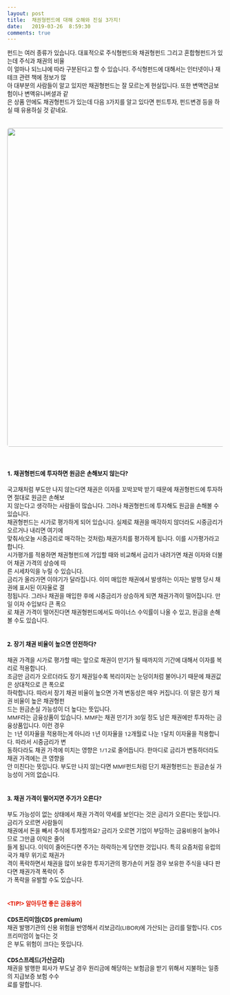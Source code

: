 ```yaml
---
layout: post
title:  채권형펀드에 대해 오해와 진실 3가지!
date:   2019-03-26  8:59:30
comments: true
---
```





<p><span style='color: rgb(17, 17, 17); text-transform: none; text-indent: 0px; letter-spacing: normal; font-family: "Open Sans", "Helvetica Neue", Helvetica, Arial, sans-serif; font-size: 10pt; font-style: normal; font-weight: 400; word-spacing: 0px; white-space: normal; orphans: 2; widows: 2; background-color: rgb(253, 253, 253); font-variant-ligatures: normal; font-variant-caps: normal; -webkit-text-stroke-width: 0px; text-decoration-style: initial; text-decoration-color: initial;'>펀드는 여러 종류가 있습니다.&nbsp;대표적으로&nbsp;주식형펀드와 채권형펀드 그리고 혼합형펀드가 있는데 주식과 채권의 비율<br>이 얼마나 되느냐에 따라 구분된다고 할 수 있습니다. 주식형펀드에 대해서는 인터넷이나 재테크 관련 책에 정보가 많<br>아 대부분의 사람들이 알고 있지만 채권형펀드는 잘 모르는게 현실입니다. 또한 변액연금보험이나 변액유니버셜과 같<br>은 상품 안에도 채권형펀드가 있는데 다음 3가지를 알고 있다면 펀드투자, 펀드변경 등을 하실 때 유용하실 것 같네요.<br><br></span></p>
<p><span style='color: rgb(17, 17, 17); text-transform: none; text-indent: 0px; letter-spacing: normal; font-family: "Open Sans", "Helvetica Neue", Helvetica, Arial, sans-serif; font-size: 10pt; font-style: normal; font-weight: 400; word-spacing: 0px; white-space: normal; orphans: 2; widows: 2; background-color: rgb(253, 253, 253); font-variant-ligatures: normal; font-variant-caps: normal; -webkit-text-stroke-width: 0px; text-decoration-style: initial; text-decoration-color: initial;'><span data-lightbox="lightbox" data-url="https://t1.daumcdn.net/cfile/tistory/192812344ED5DDE450?download"><img width="450" height="300" style="margin: 0px 0px 1rem; border-radius: 5px; width: 740px; height: auto; vertical-align: middle; display: block; cursor: pointer; max-width: 100%;" alt="" src="https://t1.daumcdn.net/cfile/tistory/192812344ED5DDE450" filemime="" filename="cfile30.uf@192812344ED5DDE4504620.jpg"></span></span></p>
<p><span style='color: rgb(17, 17, 17); text-transform: none; text-indent: 0px; letter-spacing: normal; font-family: "Open Sans", "Helvetica Neue", Helvetica, Arial, sans-serif; font-size: 10pt; font-style: normal; font-weight: 400; word-spacing: 0px; white-space: normal; orphans: 2; widows: 2; background-color: rgb(253, 253, 253); font-variant-ligatures: normal; font-variant-caps: normal; -webkit-text-stroke-width: 0px; text-decoration-style: initial; text-decoration-color: initial;'><span data-lightbox="lightbox" data-url="https://t1.daumcdn.net/cfile/tistory/192812344ED5DDE450?download">﻿</span><br><br><strong>1. 채권형펀드에 투자하면 원금은 손해보지 않는다?</strong><br><br>국고채처럼 부도만 나지 않는다면 채권은 이자를 꼬박꼬박 받기 때문에 채권형펀드에 투자하면 절대로 원금은 손해보<br>지 않는다고 생각하는 사람들이 많습니다. 그러나 채권형펀드에 투자해도 원금을 손해볼 수 있습니다.<br>채권형펀드는 시가로 평가하게 되어 있습니다. 실제로 채권을 매각하지 않더라도 시중금리가 오르거나 내리면 여기에<span>&nbsp;</span><br>맞춰서(오늘 시중금리로 매각하는 것처럼) 채권가치를 평가하게 됩니다. 이를 시가평가라고 합니다.<br>시가평가를 적용하면 채권형펀드에 가입할 때와 비교해서 금리가 내려가면 채권 이자와 더불어 채권 가격의 상승에 따<br>른 시세차익을 누릴 수 있습니다.<br>금리가 올라가면 이야기가 달라집니다. 이미 매입한 채권에서 발생하는 이자는 발행 당시 채권에 표시된 이자율로 결<br>정됩니다. 그러나 채권을 매입한 후에 시중금리가 상승하게 되면 채권가격이 떨어집니다. 만일 이자 수입보다 큰 폭으<br>로 채권 가격이 떨어진다면 채권형펀드에서도 마이너스 수익률이 나올 수 있고, 원금을 손해볼 수도 있습니다.</span><span style='color: rgb(17, 17, 17); text-transform: none; text-indent: 0px; letter-spacing: normal; font-family: "Open Sans", "Helvetica Neue", Helvetica, Arial, sans-serif; font-size: 10pt; font-style: normal; font-weight: 400; word-spacing: 0px; white-space: normal; orphans: 2; widows: 2; background-color: rgb(253, 253, 253); font-variant-ligatures: normal; font-variant-caps: normal; -webkit-text-stroke-width: 0px; text-decoration-style: initial; text-decoration-color: initial;'><br><br><br><strong>2. 장기 채권 비율이 높으면 안전하다?﻿</strong><br>﻿<br>채권 가격을 시가로 평가할 때는 앞으로 채권이 만기가 될 때까지의 기간에 대해서 이자를 복리로 적용합니다.<span>&nbsp;</span><br>조금만 금리가 오르더라도 장기 채권일수록 복리이자는 눈덩이처럼 불어나기 때문에 채권값은 상대적으로 큰 폭으로<span>&nbsp;</span><br>하락합니다. 따라서 장기 채권 비율이 높으면 가격 변동성은 매우 커집니다. 이 말은 장기 채권 비율이 높은 채권형펀<br>드는 원금손실 가능성이 더 높다는 뜻입니다.<br>MMF라는 금융상품이 있습니다. MMF는 채권 만기가 30일 정도 남은 채권에만 투자하는 금융상품입니다. 이런 경우<br>는 1년 이자율을 적용하는게 아니라 1년 이자율을 12개월로 나눈 1달치 이자율을 적용합니다. 따라서 시중금리가 변<br>동하다라도 채권 가격에 미치는 영향은 1/12로 줄어듭니다. 한마디로 금리가 변동하더라도 채권 가격에는 큰 영향을<span>&nbsp;</span><br>안 미친다는 뜻입니다. 부도만 나지 않는다면 MMF펀드처럼 단기 채권형펀드는 원금손실 가능성이 거의 없습니다.<br><br><br><strong>3. 채권 가격이 떨어지면 주가가 오른다?</strong><br>﻿<br>부도 가능성이 없는 상태에서 채권 가격이 약세를 보인다는 것은 금리가 오른다는 뜻입니다. 금리가 오르면 사람들이<span>&nbsp;</span><br>채권에서 돈을 빼서 주식에 투자할까요? 금리가 오르면 기업이 부담하는 금융비용이 늘어나므로 그만큼 이익은 줄어<br>들게 됩니다. 이익이 줄어든다면 주가는 하락하는게 당연한 것입니다. 특히 요즘처럼 유럽의 국가 채무 위기로 채권가<br>격이 폭락하면서 채권을 많이 보유한 투자기관의 평가손이 커질 경우 보유한 주식을 내다 판다면 채권가격 폭락이 주<br>가 폭락을 유발할 수도 있습니다.<br><br><br><strong><font color="#e31600">&lt;TIP!&gt; 알아두면 좋은 금융용어</font></strong><br><br><strong>CDS프리미엄(CDS premium)</strong><br>채권 발행기관의 신용 위험을 반영해서 리보금리(LIBOR)에 가산되는 금리를 말합니다. CDS프리미엄이 높다는 것<br>은 부도 위험이 크다는 뜻입니다.<br><br><strong>CDS스프레드(가산금리)</strong><br>채권을 발행한 회사가 부도날 경우 원리금에 해당하는 보험금을 받기 위해서 지불하는 일종의 지급보증 보험 수수<br>료를 말합니다.</span><br></p>